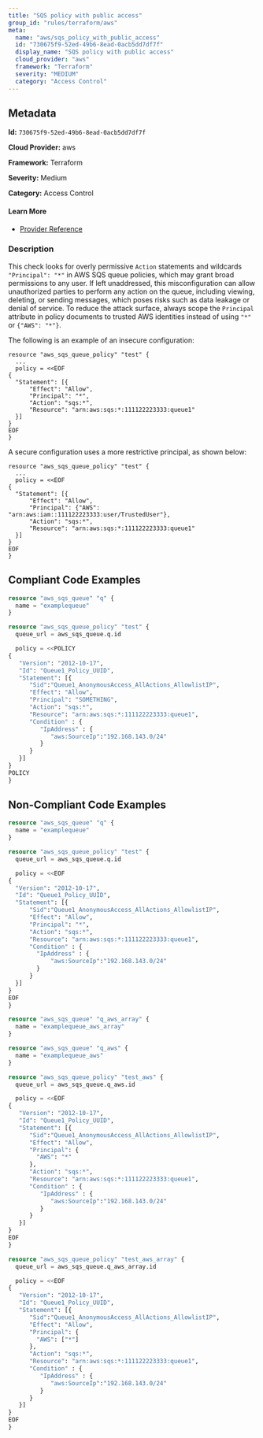 ```yaml
---
title: "SQS policy with public access"
group_id: "rules/terraform/aws"
meta:
  name: "aws/sqs_policy_with_public_access"
  id: "730675f9-52ed-49b6-8ead-0acb5dd7df7f"
  display_name: "SQS policy with public access"
  cloud_provider: "aws"
  framework: "Terraform"
  severity: "MEDIUM"
  category: "Access Control"
---
```

## Metadata

**Id:** `730675f9-52ed-49b6-8ead-0acb5dd7df7f`

**Cloud Provider:** aws

**Framework:** Terraform

**Severity:** Medium

**Category:** Access Control

#### Learn More

 - [Provider Reference](https://registry.terraform.io/providers/hashicorp/aws/latest/docs/resources/sqs_queue_policy)

### Description

 This check looks for overly permissive `Action` statements and wildcards `"Principal": "*"` in AWS SQS queue policies, which may grant broad permissions to any user. If left unaddressed, this misconfiguration can allow unauthorized parties to perform any action on the queue, including viewing, deleting, or sending messages, which poses risks such as data leakage or denial of service. To reduce the attack surface, always scope the `Principal` attribute in policy documents to trusted AWS identities instead of using `"*"` or `{"AWS": "*"}`.

The following is an example of an insecure configuration:

```
resource "aws_sqs_queue_policy" "test" {
  ...
  policy = <<EOF
{
  "Statement": [{
      "Effect": "Allow",
      "Principal": "*",
      "Action": "sqs:*",
      "Resource": "arn:aws:sqs:*:111122223333:queue1"
  }]
}
EOF
}
```

A secure configuration uses a more restrictive principal, as shown below:

```
resource "aws_sqs_queue_policy" "test" {
  ...
  policy = <<EOF
{
  "Statement": [{
      "Effect": "Allow",
      "Principal": {"AWS": "arn:aws:iam::111122223333:user/TrustedUser"},
      "Action": "sqs:*",
      "Resource": "arn:aws:sqs:*:111122223333:queue1"
  }]
}
EOF
}
```


## Compliant Code Examples
```terraform
resource "aws_sqs_queue" "q" {
  name = "examplequeue"
}

resource "aws_sqs_queue_policy" "test" {
  queue_url = aws_sqs_queue.q.id

  policy = <<POLICY
{
   "Version": "2012-10-17",
   "Id": "Queue1_Policy_UUID",
   "Statement": [{
      "Sid":"Queue1_AnonymousAccess_AllActions_AllowlistIP",
      "Effect": "Allow",
      "Principal": "SOMETHING",
      "Action": "sqs:*",
      "Resource": "arn:aws:sqs:*:111122223333:queue1",
      "Condition" : {
         "IpAddress" : {
            "aws:SourceIp":"192.168.143.0/24"
         }
      }
   }]
}
POLICY
}
```
## Non-Compliant Code Examples
```terraform
resource "aws_sqs_queue" "q" {
  name = "examplequeue"
}

resource "aws_sqs_queue_policy" "test" {
  queue_url = aws_sqs_queue.q.id

  policy = <<EOF
{
  "Version": "2012-10-17",
  "Id": "Queue1_Policy_UUID",
  "Statement": [{
      "Sid":"Queue1_AnonymousAccess_AllActions_AllowlistIP",
      "Effect": "Allow",
      "Principal": "*",
      "Action": "sqs:*",
      "Resource": "arn:aws:sqs:*:111122223333:queue1",
      "Condition" : {
        "IpAddress" : {
            "aws:SourceIp":"192.168.143.0/24"
        }
      }
  }]
}
EOF
}

resource "aws_sqs_queue" "q_aws_array" {
  name = "examplequeue_aws_array"
}

resource "aws_sqs_queue" "q_aws" {
  name = "examplequeue_aws"
}

resource "aws_sqs_queue_policy" "test_aws" {
  queue_url = aws_sqs_queue.q_aws.id

  policy = <<EOF
{
   "Version": "2012-10-17",
   "Id": "Queue1_Policy_UUID",
   "Statement": [{
      "Sid":"Queue1_AnonymousAccess_AllActions_AllowlistIP",
      "Effect": "Allow",
      "Principal": {
        "AWS": "*"
      },
      "Action": "sqs:*",
      "Resource": "arn:aws:sqs:*:111122223333:queue1",
      "Condition" : {
         "IpAddress" : {
            "aws:SourceIp":"192.168.143.0/24"
         }
      }
   }]
}
EOF
}

resource "aws_sqs_queue_policy" "test_aws_array" {
  queue_url = aws_sqs_queue.q_aws_array.id

  policy = <<EOF
{
   "Version": "2012-10-17",
   "Id": "Queue1_Policy_UUID",
   "Statement": [{
      "Sid":"Queue1_AnonymousAccess_AllActions_AllowlistIP",
      "Effect": "Allow",
      "Principal": {
        "AWS": ["*"]
      },
      "Action": "sqs:*",
      "Resource": "arn:aws:sqs:*:111122223333:queue1",
      "Condition" : {
         "IpAddress" : {
            "aws:SourceIp":"192.168.143.0/24"
         }
      }
   }]
}
EOF
}

```